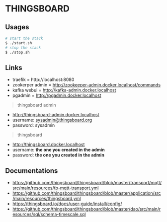 # THINGSBOARD

## Usages
```sh
# start the stack
$ ./start.sh
# stop the stack
$ ./stop.sh
```

## Links

* traefik = http://localhost:8080
* zookerper admin = http://zookeeper-admin.docker.localhost/commands
* kafka webui = http://kafka-admin.docker.localhost
* pgadmin = http://pgadmin.docker.localhost

> thingsboard admin
* http://thingsboard-admin.docker.localhost
* username: sysadmin@thingsboard.org
* password: sysadmin

> thingsboard
* http://thingsboard.docker.localhost
* username: __the one you created in the admin__
* password: __the one you created in the admin__

## Documentations

* https://github.com/thingsboard/thingsboard/blob/master/transport/mqtt/src/main/resources/tb-mqtt-transport.yml
* https://github.com/thingsboard/thingsboard/blob/master/application/src/main/resources/thingsboard.yml
* https://thingsboard.io/docs/user-guide/install/config/
* https://github.com/thingsboard/thingsboard/blob/master/dao/src/main/resources/sql/schema-timescale.sql